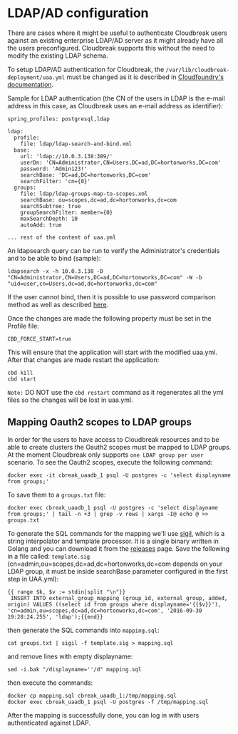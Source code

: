 # LDAP/AD configuration

There are cases where it might be useful to authenticate Cloudbreak users against an existing enterprise LDAP/AD server as it might already have all the users preconfigured. Cloudbreak supports this without the need to modify the existing LDAP schema.

To setup LDAP/AD authentication for Cloudbreak, the `/var/lib/cloudbreak-deployment/uaa.yml` must be changed as it is described in [Cloudfoundry's documentation](https://github.com/cloudfoundry/uaa/blob/master/docs/UAA-LDAP.md).

Sample for LDAP authentication (the CN of the users in LDAP is the e-mail address in this case, as Cloudbreak uses an e-mail address as identifier):
```
spring_profiles: postgresql,ldap

ldap:
  profile:
    file: ldap/ldap-search-and-bind.xml
  base:
    url: 'ldap://10.0.3.138:389/'
    userDn: 'CN=Administrator,CN=Users,DC=ad,DC=hortonworks,DC=com'
    password: 'Admin123!'
    searchBase: 'DC=ad,DC=hortonworks,DC=com'
    searchFilter: 'cn={0}'
  groups:
    file: ldap/ldap-groups-map-to-scopes.xml
    searchBase: ou=scopes,dc=ad,dc=hortonworks,dc=com
    searchSubtree: true
    groupSearchFilter: member={0}
    maxSearchDepth: 10
    autoAdd: true

... rest of the content of uaa.yml
```
An ldapsearch query can be run to verify the Administrator's credentials and to be able to bind (sample):
```
ldapsearch -x -h 10.0.3.138 -D "CN=Administrator,CN=Users,DC=ad,DC=hortonworks,DC=com" -W -b "uid=user,cn=Users,dc=ad,dc=hortonworks,dc=com"
```
If the user cannot bind, then it is possible to use password comparison method as well as described [here](https://github.com/cloudfoundry/uaa/blob/master/docs/UAA-LDAP.md#selecting-an-authentication-method).

Once the changes are made the following property must be set in the Profile file:
```
CBD_FORCE_START=true
```
This will ensure that the application will start with the modified uaa.yml. After that changes are made restart the application:
```
cbd kill
cbd start
```
`Note:` DO NOT use the `cbd restart` command as it regenerates all the yml files so the changes will be lost in uaa.yml.

## Mapping Oauth2 scopes to LDAP groups
In order for the users to have access to Cloudbreak resources and to be able to create clusters the Oauth2 scopes must be mapped to LDAP groups. At the moment Cloudbreak only supports `one LDAP group per user` scenario.
To see the Oauth2 scopes, execute the following command:
```
docker exec -it cbreak_uaadb_1 psql -U postgres -c 'select displayname from groups;'
```
To save them to a `groups.txt` file:
```
docker exec cbreak_uaadb_1 psql -U postgres -c 'select displayname from groups;' | tail -n +3 | grep -v rows | xargs -I@ echo @ >> groups.txt
```
To generate the SQL commands for the mapping we'll use [sigil](https://github.com/gliderlabs/sigil), which is a string interpolator and template processor. It is a single binary written in Golang and you can download it from the [releases](https://github.com/gliderlabs/sigil/releases) page.
Save the following in a file called: `template.sig` (cn=admin,ou=scopes,dc=ad,dc=hortonworks,dc=com depends on your LDAP group, it must be inside searchBase parameter configured in the first step in UAA.yml):
```
{{ range $k, $v := stdin|split "\n"}}
 INSERT INTO external_group_mapping (group_id, external_group, added, origin) VALUES ((select id from groups where displayname='{{$v}}'), 'cn=admin,ou=scopes,dc=ad,dc=hortonworks,dc=com', '2016-09-30 19:28:24.255', 'ldap');{{end}}
```
then generate the SQL commands into `mapping.sql`:
```
cat groups.txt | sigil -f template.sig > mapping.sql
```
and remove lines with empty displayname:
```
sed -i.bak "/displayname=''/d" mapping.sql
```
then execute the commands:
```
docker cp mapping.sql cbreak_uaadb_1:/tmp/mapping.sql
docker exec cbreak_uaadb_1 psql -U postgres -f /tmp/mapping.sql
```
After the mapping is successfully done, you can log in with users authenticated against LDAP. 
